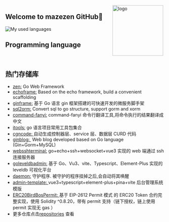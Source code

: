 <img src="https://github-readme-stats.vercel.app/api?username=mazezen&show_icons=true&theme=radical" alt="logo" height="160" align="right" style="margin: 5px; margin-bottom: 20px;" />
<!-- <img src="https://github-profile-trophy.vercel.app/?username=mazezen&theme=flat" alt="logo" height="160" align="right" style="margin: 5px;margin-bottom: 20px;" /> -->

## Welcome to mazezen GitHub👋

![My used languages](https://github-readme-stats.vercel.app/api/top-langs/?username=mazezen&layout=compact&hide_border=true&langs_count=6&hide=html,css,CMake,Makefile,Blade,vue,JavaScript,Less,SCSS,Dockerfile,shell)

<h2 id="programming-language">Programming language</h2>
  <p>
    <a href="https://golang.google.cn/"
      ><img
        src="https://img.shields.io/badge/-Go-00ADD8?style=flat-square&logo=go&logoColor=ffffff"
        alt=""
    /></a>
    <a href="https://www.java.com/"
      ><img
        src="https://img.shields.io/badge/-Java-007396?style=flat-square&logo=java&logoColor=ffffff"
        alt=""
    /></a>
    <a href="https://www.php.net/"
      ><img
        src="https://img.shields.io/badge/-PHP-777BB4?style=flat-square&logo=php&logoColor=ffffff"
        alt=""
    /></a>
    <a href="https://www.python.org/"
      ><img
        src="https://img.shields.io/badge/-Python-3776AB?style=flat-square&logo=python&logoColor=ffffff"
        alt=""
    /></a>
    <a href="https://nodejs.org/"
      ><img
        src="https://img.shields.io/badge/-Node.js-339933?style=flat-square&logo=node.js&logoColor=ffffff"
        alt=""
    /></a>
    <a href="https://www.javascript.com/"
      ><img
        src="https://img.shields.io/badge/-JavaScript-F7DF1E?style=flat-square&logo=javascript&logoColor=ffffff"
        alt=""
    /></a>
    <a href="https://vuejs.org/"
      ><img
        src="https://img.shields.io/badge/-Vue.js-4FC08D?style=flat-square&logo=vuedotjs&logoColor=ffffff"
        alt=""
    /></a>
    <a href="https://reactjs.org/"
      ><img
        src="https://img.shields.io/badge/-React-61DAFB?style=flat-square&logo=react&logoColor=ffffff"
        alt=""
    /></a>
  </p>

## **热门存储库**

- <a href="https://github.com/mazezen/zen">zen:</a> Go Web Framework
- <a href="https://github.com/mazezen/echoframe">echoframe:</a> Based on the echo framework, build a convenient scaffolding
- <a href="https://github.com/mazezen/ginframe">ginframe:</a> 基于 Go 语言 gin 框架搭建的可快速开发的微服务脚手架
- <a href="https://github.com/mazezen/sql2orm">sql2orm:</a> Convert sql to go structure, support gorm and xorm
- <a href="https://github.com/mazezen/command-fanyi">command-fanyi:</a> command-fanyi 命令行翻译工具,将命令执行的结果翻译成中文
- <a href="https://github.com/mazezen/itools">itools:</a> go 语言项目常用工具包集合
- <a href="https://github.com/mazezen/cgncode">cgncode: </a> 自动生成控制器层、service 层、数据层 CURD 代码
- <a href="https://github.com/mazezen/ginblog">ginblog: </a> Web blog developed based on Go language (Gin+Gorm+MySQL)
- <a href="https://github.com/mazezen/websshterminal">websshterminal:</a> go+echo+ssh+websocket+vue3 实现的 web 端通过 ssh 连接服务器
- <a href="https://github.com/mazezen/goleveldbadmin">goleveldbadmin:</a> 基于 Go、Vu3、vite、Typescript、Element-Plus 实现的 leveldb 可视化平台
- <a href="https://github.com/mazezen/daemon">daemon:</a> 守护程序. 被守护的程序挂掉之后,会自动将其唤醒
- <a href="https://github.com/mazezen/admin-template">admin-template: </a>vue3+typescript+element-plus+pina+vite 后台管理系统模版
- <a href="https://github.com/mazezen/ERC20BirdBosPermit">ERC20BirdBosPermit: </a>基于 EIP-2612 Permit 模式 的 ERC20 Token 合约完整实现，使用 Solidity ^0.8.20，带有 permit 支持（链下授权，链上使用 permit 实现无 gas ）
- 更多仓库点击<a href="https://github.com/mazezen?tab=repositories">repositories</a> 查看

<!-- - 🎓 CSU(master's degree) -->
<!-- - - 🔗 [**mazezen's website**](http://caixiaoxin.cn) -->
<!-- - 🔗 [**mazezen's blog**](http;//caixiaoxin.cn) -->
<!-- - 🔧 [**在线sql转orm工具**](http://sql2orm.caixiaoxin.cn) -->
<!-- - 🔗 [**后台通用模版在线体验**](http://admin-template.caixiaoxin.cn) -->
<!-- - ❤  Program language:  C、Go、Java、Php、Js、Ts、Vue -->

<!-- <img src="https://github-profile-trophy.vercel.app/?username=jeffcail&theme=flat" alt="logo" height="120" align="center" style="margin: auto; margin-bottom: 20px;" /> -->
